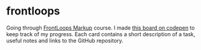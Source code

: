 # frontloops
Going through [FrontLoops Markup](https://frontloops.io/) course. I made [this board on codepen](https://codepen.io/ni4yja/full/zjEzWw/) to keep track of my progress. Each card contains a short description of a task, useful notes and links to the GitHub repository.

